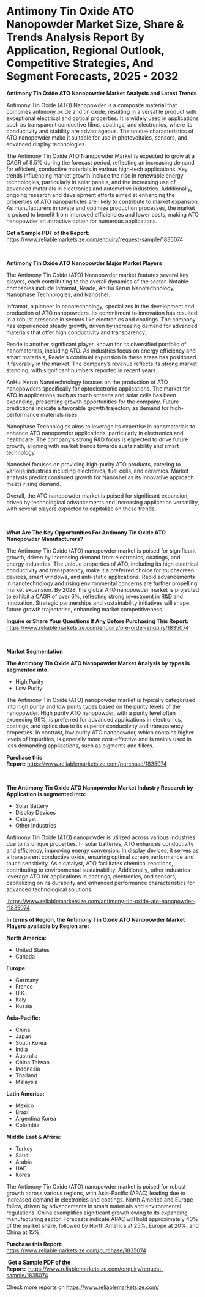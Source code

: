 <p><h1>Antimony Tin Oxide ATO Nanopowder Market Size, Share & Trends Analysis Report By Application, Regional Outlook, Competitive Strategies, And Segment Forecasts, 2025 - 2032</h1></p><p><strong>Antimony Tin Oxide ATO Nanopowder Market Analysis and Latest Trends</strong></p>
<p><p>Antimony Tin Oxide (ATO) Nanopowder is a composite material that combines antimony oxide and tin oxide, resulting in a versatile product with exceptional electrical and optical properties. It is widely used in applications such as transparent conductive films, coatings, and electronics, where its conductivity and stability are advantageous. The unique characteristics of ATO nanopowder make it suitable for use in photovoltaics, sensors, and advanced display technologies.</p><p>The Antimony Tin Oxide ATO Nanopowder Market is expected to grow at a CAGR of 8.5% during the forecast period, reflecting an increasing demand for efficient, conductive materials in various high-tech applications. Key trends influencing market growth include the rise in renewable energy technologies, particularly in solar panels, and the increasing use of advanced materials in electronics and automotive industries. Additionally, ongoing research and development efforts aimed at enhancing the properties of ATO nanoparticles are likely to contribute to market expansion. As manufacturers innovate and optimize production processes, the market is poised to benefit from improved efficiencies and lower costs, making ATO nanopowder an attractive option for numerous applications.</p></p>
<p><strong>Get a Sample PDF of the Report:&nbsp;</strong> <a href="https://www.reliablemarketsize.com/enquiry/request-sample/1835074?utm_campaign=2749&utm_medium=2&utm_source=Github&utm_content=ia&utm_term=26032025&utm_id=antimony-tin-oxide-ato-nanopowder">https://www.reliablemarketsize.com/enquiry/request-sample/1835074</a></p>
<p>&nbsp;</p>
<p><strong>Antimony Tin Oxide ATO Nanopowder Major Market Players</strong></p>
<p><p>The Antimony Tin Oxide (ATO) Nanopowder market features several key players, each contributing to the overall dynamics of the sector. Notable companies include Inframat, Reade, AnHui Kerun Nanotechnology, Nanophase Technologies, and Nanoshel.</p><p>Inframat, a pioneer in nanotechnology, specializes in the development and production of ATO nanopowders. Its commitment to innovation has resulted in a robust presence in sectors like electronics and coatings. The company has experienced steady growth, driven by increasing demand for advanced materials that offer high conductivity and transparency.</p><p>Reade is another significant player, known for its diversified portfolio of nanomaterials, including ATO. As industries focus on energy efficiency and smart materials, Reade's continual expansion in these areas has positioned it favorably in the market. The company’s revenue reflects its strong market standing, with significant numbers reported in recent years.</p><p>AnHui Kerun Nanotechnology focuses on the production of ATO nanopowders specifically for optoelectronic applications. The market for ATO in applications such as touch screens and solar cells has been expanding, presenting growth opportunities for the company. Future predictions indicate a favorable growth trajectory as demand for high-performance materials rises.</p><p>Nanophase Technologies aims to leverage its expertise in nanomaterials to enhance ATO nanopowder applications, particularly in electronics and healthcare. The company’s strong R&D focus is expected to drive future growth, aligning with market trends towards sustainability and smart technology.</p><p>Nanoshel focuses on providing high-purity ATO products, catering to various industries including electronics, fuel cells, and ceramics. Market analysts predict continued growth for Nanoshel as its innovative approach meets rising demand.</p><p>Overall, the ATO nanopowder market is poised for significant expansion, driven by technological advancements and increasing application versatility, with several players expected to capitalize on these trends.</p></p>
<p>&nbsp;</p>
<p><strong>What Are The Key Opportunities For Antimony Tin Oxide ATO Nanopowder Manufacturers?</strong></p>
<p><p>The Antimony Tin Oxide (ATO) nanopowder market is poised for significant growth, driven by increasing demand from electronics, coatings, and energy industries. The unique properties of ATO, including its high electrical conductivity and transparency, make it a preferred choice for touchscreen devices, smart windows, and anti-static applications. Rapid advancements in nanotechnology and rising environmental concerns are further propelling market expansion. By 2028, the global ATO nanopowder market is projected to exhibit a CAGR of over 6%, reflecting strong investment in R&D and innovation. Strategic partnerships and sustainability initiatives will shape future growth trajectories, enhancing market competitiveness.</p></p>
<p><strong>Inquire or Share Your Questions If Any Before Purchasing This Report:</strong> <a href="https://www.reliablemarketsize.com/enquiry/pre-order-enquiry/1835074?utm_campaign=2749&utm_medium=2&utm_source=Github&utm_content=ia&utm_term=26032025&utm_id=antimony-tin-oxide-ato-nanopowder">https://www.reliablemarketsize.com/enquiry/pre-order-enquiry/1835074</a></p>
<p>&nbsp;</p>
<p><strong>Market Segmentation</strong></p>
<p><strong>The Antimony Tin Oxide ATO Nanopowder Market Analysis by types is segmented into:</strong></p>
<p><ul><li>High Purity</li><li>Low Purity</li></ul></p>
<p><p>The Antimony Tin Oxide (ATO) nanopowder market is typically categorized into high purity and low purity types based on the purity levels of the nanopowder. High purity ATO nanopowder, with a purity level often exceeding 99%, is preferred for advanced applications in electronics, coatings, and optics due to its superior conductivity and transparency properties. In contrast, low purity ATO nanopowder, which contains higher levels of impurities, is generally more cost-effective and is mainly used in less demanding applications, such as pigments and fillers.</p></p>
<p><strong>Purchase this Report:&nbsp;</strong><a href="https://www.reliablemarketsize.com/purchase/1835074?utm_campaign=2749&utm_medium=2&utm_source=Github&utm_content=ia&utm_term=26032025&utm_id=antimony-tin-oxide-ato-nanopowder">https://www.reliablemarketsize.com/purchase/1835074</a></p>
<p>&nbsp;</p>
<p><strong>The Antimony Tin Oxide ATO Nanopowder Market Industry Research by Application is segmented into:</strong></p>
<p><ul><li>Solar Battery</li><li>Display Devices</li><li>Catalyst</li><li>Other Industries</li></ul></p>
<p><p>Antimony Tin Oxide (ATO) nanopowder is utilized across various industries due to its unique properties. In solar batteries, ATO enhances conductivity and efficiency, improving energy conversion. In display devices, it serves as a transparent conductive oxide, ensuring optimal screen performance and touch sensitivity. As a catalyst, ATO facilitates chemical reactions, contributing to environmental sustainability. Additionally, other industries leverage ATO for applications in coatings, electronics, and sensors, capitalizing on its durability and enhanced performance characteristics for advanced technological solutions.</p></p>
<p><a href="https://www.reliablemarketsize.com/antimony-tin-oxide-ato-nanopowder-r1835074?utm_campaign=2749&utm_medium=2&utm_source=Github&utm_content=ia&utm_term=26032025&utm_id=antimony-tin-oxide-ato-nanopowder">&nbsp;https://www.reliablemarketsize.com/antimony-tin-oxide-ato-nanopowder-r1835074</a></p>
<p><strong>In terms of Region, the Antimony Tin Oxide ATO Nanopowder Market Players available by Region are:</strong></p>
<p>
    <p> <strong> North America: </strong>
        <ul>
            <li>United States</li>
            <li>Canada</li>
        </ul>
        </p> 
    <p> <strong> Europe: </strong>
        <ul>
            <li>Germany</li>
            <li>France</li>
            <li>U.K.</li>
            <li>Italy</li>
            <li>Russia</li>
        </ul>
        </p> 
    <p> <strong> Asia-Pacific: </strong>
        <ul>
            <li>China</li>
            <li>Japan</li>
            <li>South Korea</li>
            <li>India</li>
            <li>Australia</li>
            <li>China Taiwan</li>
            <li>Indonesia</li>
            <li>Thailand</li>
            <li>Malaysia</li>
        </ul>
        </p> 
    <p> <strong> Latin America: </strong>
        <ul>
            <li>Mexico</li>
            <li>Brazil</li>
            <li>Argentina Korea</li>
            <li>Colombia</li>
        </ul>
        </p> 
    <p> <strong> Middle East & Africa: </strong>
        <ul>
            <li>Turkey</li>
            <li>Saudi</li>
            <li>Arabia</li>
            <li>UAE</li>
            <li>Korea</li>
        </ul>
    </p>
    </p>
<p><p>The Antimony Tin Oxide (ATO) nanopowder market is poised for robust growth across various regions, with Asia-Pacific (APAC) leading due to increased demand in electronics and coatings. North America and Europe follow, driven by advancements in smart materials and environmental regulations. China exemplifies significant growth owing to its expanding manufacturing sector. Forecasts indicate APAC will hold approximately 40% of the market share, followed by North America at 25%, Europe at 20%, and China at 15%.</p></p>
<p><strong>Purchase this Report: </strong><a href="https://www.reliablemarketsize.com/purchase/1835074?utm_campaign=2749&utm_medium=2&utm_source=Github&utm_content=ia&utm_term=26032025&utm_id=antimony-tin-oxide-ato-nanopowder">https://www.reliablemarketsize.com/purchase/1835074</a></p>
<p>&nbsp;<strong>Get a Sample PDF of the Report:&nbsp;&nbsp;</strong><a href="https://www.reliablemarketsize.com/enquiry/request-sample/1835074?utm_campaign=2749&utm_medium=2&utm_source=Github&utm_content=ia&utm_term=26032025&utm_id=antimony-tin-oxide-ato-nanopowder">https://www.reliablemarketsize.com/enquiry/request-sample/1835074</a></p>
<p><strong></strong></p>
<p>Check more reports on <a href="https://www.reliablemarketsize.com/?utm_campaign=2749&utm_medium=2&utm_source=Github&utm_content=ia&utm_term=26032025&utm_id=antimony-tin-oxide-ato-nanopowder">https://www.reliablemarketsize.com/</a></p>